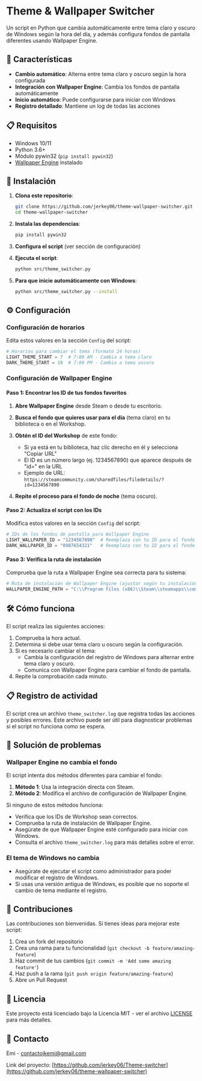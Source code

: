# Theme & Wallpaper Switcher

Un script en Python que cambia automáticamente entre tema claro y oscuro de Windows según la hora del día, y además configura fondos de pantalla diferentes usando Wallpaper Engine.

## 🌟 Características

- **Cambio automático**: Alterna entre tema claro y oscuro según la hora configurada
- **Integración con Wallpaper Engine**: Cambia los fondos de pantalla automáticamente
- **Inicio automático**: Puede configurarse para iniciar con Windows
- **Registro detallado**: Mantiene un log de todas las acciones

## 📋 Requisitos

- Windows 10/11
- Python 3.6+
- Módulo pywin32 (`pip install pywin32`)
- [Wallpaper Engine](https://store.steampowered.com/app/431960/Wallpaper_Engine/) instalado

## 🚀 Instalación

1. **Clona este repositorio**:
   ```bash
   git clone https://github.com/jerkey06/theme-wallpaper-switcher.git
   cd theme-wallpaper-switcher
   ```

2. **Instala las dependencias**:
   ```bash
   pip install pywin32
   ```

3. **Configura el script** (ver sección de configuración)

4. **Ejecuta el script**:
   ```bash
   python src/theme_switcher.py
   ```

5. **Para que inicie automáticamente con Windows**:
   ```bash
   python src/theme_switcher.py --install
   ```

## ⚙️ Configuración

### Configuración de horarios

Edita estos valores en la sección `Config` del script:

```python
# Horarios para cambiar el tema (formato 24 horas)
LIGHT_THEME_START = 7  # 7:00 AM - Cambia a tema claro
DARK_THEME_START = 19  # 7:00 PM - Cambia a tema oscuro
```

### Configuración de Wallpaper Engine

#### Paso 1: Encontrar los ID de tus fondos favoritos

1. **Abre Wallpaper Engine** desde Steam o desde tu escritorio.

2. **Busca el fondo que quieres usar para el día** (tema claro) en tu biblioteca o en el Workshop.

3. **Obtén el ID del Workshop** de este fondo:
   - Si ya está en tu biblioteca, haz clic derecho en él y selecciona "Copiar URL"
   - El ID es un número largo (ej. 1234567890) que aparece después de "id=" en la URL
   - Ejemplo de URL: `https://steamcommunity.com/sharedfiles/filedetails/?id=1234567890`

4. **Repite el proceso para el fondo de noche** (tema oscuro).

#### Paso 2: Actualiza el script con los IDs

Modifica estos valores en la sección `Config` del script:

```python
# IDs de los fondos de pantalla para Wallpaper Engine
LIGHT_WALLPAPER_ID = "1234567890"  # Reemplaza con tu ID para el fondo de día
DARK_WALLPAPER_ID = "0987654321"   # Reemplaza con tu ID para el fondo de noche
```

#### Paso 3: Verifica la ruta de instalación

Comprueba que la ruta a Wallpaper Engine sea correcta para tu sistema:

```python
# Ruta de instalación de Wallpaper Engine (ajustar según tu instalación)
WALLPAPER_ENGINE_PATH = "C:\\Program Files (x86)\\Steam\\steamapps\\common\\wallpaper_engine\\wallpaper32.exe"
```

## 🛠️ Cómo funciona

El script realiza las siguientes acciones:

1. Comprueba la hora actual.
2. Determina si debe usar tema claro u oscuro según la configuración.
3. Si es necesario cambiar el tema:
   - Cambia la configuración del registro de Windows para alternar entre tema claro y oscuro.
   - Comunica con Wallpaper Engine para cambiar el fondo de pantalla.
4. Repite la comprobación cada minuto.

## 📋 Registro de actividad

El script crea un archivo `theme_switcher.log` que registra todas las acciones y posibles errores. Este archivo puede ser útil para diagnosticar problemas si el script no funciona como se espera.

## 📱 Solución de problemas

### Wallpaper Engine no cambia el fondo

El script intenta dos métodos diferentes para cambiar el fondo:

1. **Método 1**: Usa la integración directa con Steam.
2. **Método 2**: Modifica el archivo de configuración de Wallpaper Engine.

Si ninguno de estos métodos funciona:

- Verifica que los IDs de Workshop sean correctos.
- Comprueba la ruta de instalación de Wallpaper Engine.
- Asegúrate de que Wallpaper Engine esté configurado para iniciar con Windows.
- Consulta el archivo `theme_switcher.log` para más detalles sobre el error.

### El tema de Windows no cambia

- Asegúrate de ejecutar el script como administrador para poder modificar el registro de Windows.
- Si usas una versión antigua de Windows, es posible que no soporte el cambio de tema mediante el registro.

## 🤝 Contribuciones

Las contribuciones son bienvenidas. Si tienes ideas para mejorar este script:

1. Crea un fork del repositorio
2. Crea una rama para tu funcionalidad (`git checkout -b feature/amazing-feature`)
3. Haz commit de tus cambios (`git commit -m 'Add some amazing feature'`)
4. Haz push a la rama (`git push origin feature/amazing-feature`)
5. Abre un Pull Request

## 📜 Licencia

Este proyecto está licenciado bajo la Licencia MIT - ver el archivo [LICENSE](LICENSE) para más detalles.

## 📧 Contacto

Emi - contactojkemi@gmail.com

Link del proyecto: [https://github.com/jerkey06/Theme-switcher](https://github.com/jerkey06/theme-wallpaper-switcher)